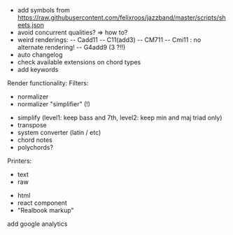 - add symbols from https://raw.githubusercontent.com/felixroos/jazzband/master/scripts/sheets.json
- avoid concurrent qualities? => how to?
- weird renderings: 
-- Cadd11
-- C11(add3)
-- CM711
-- Cmi11 : no alternate rendering!
-- G4add9 (3 ?!!)
- auto changelog
- check available extensions on chord types
- add keywords

Render functionality:
Filters:
+ normalizer 
+ normalizer "simplifier" (!)
- simplify (level1: keep bass and 7th, level2: keep min and maj triad only)
- transpose
- system converter (latin / etc)
- chord notes
- polychords?

Printers:
+ text
+ raw
- html
- react component
- "Realbook markup"

add google analytics
